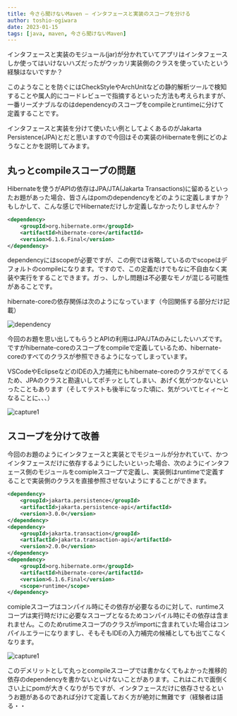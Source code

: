 ```yaml
---
title: 今さら聞けないMaven – インタフェースと実装のスコープを分ける
author: toshio-ogiwara
date: 2023-01-15
tags: [java, maven, 今さら聞けないMaven]
---
```


インタフェースと実装のモジュール(jar)が分かれていてアプリはインタフェースしか使ってはいけないハズだったがウッカリ実装側のクラスを使っていたという経験はないですか？

このようなことを防ぐにはCheckStyleやArchUnitなどの静的解析ツールで検知することや属人的にコードレビューで指摘するといった方法も考えられますが、一番リーズナブルなのはdependencyのスコープをcompileとruntimeに分けて定義することです。

インタフェースと実装を分けて使いたい例としてよくあるのがJakarta Persistence(JPA)とだと思いますので今回はその実装のHibernateを例にどのようなことかを説明してみます。

## 丸っとcompileスコープの問題
Hibernateを使うがAPIの依存はJPA/JTA(Jakarta Transactions)に留めるといったお題があった場合、皆さんはpomのdependencyをどのように定義しますか？もしかして、こんな感じでHibernateだけしか定義しなかったりしませんか？

```xml
<dependency>
    <groupId>org.hibernate.orm</groupId>
    <artifactId>hibernate-core</artifactId>
    <version>6.1.6.Final</version>
</dependency>
```

dependencyにはscopeが必要ですが、この例では省略しているのでscopeはデフォルトのcompileになります。ですので、この定義だけでもなに不自由なく実装や実行をすることできます。ガっ、しかし問題は不必要なモノが混じる可能性があることです。

hibernate-coreの依存関係は次のようになっています（今回関係する部分だけ記載）

![dependency](/img/blogs/2023/0115_dependency.drawio.svg)

今回のお題を思い出してもらうとAPIの利用はJPA/JTAのみにしたいハズです。ですがhibernate-coreのスコープをcompileで定義しているため、hibernate-coreのすべてのクラスが参照できるようになってしまっています。

VSCodeやEclipseなどのIDEの入力補完にもhibernate-coreのクラスがでてくるため、JPAのクラスと勘違いしてポチッとしてしまい、あげく気がつかないといったこともあります（そしてテストも後半になった頃に、気がついてヒィィ～となることに、、、）

![capture1](/img/blogs/2023/0115_capture1.drawio.svg)


## スコープを分けて改善
今回のお題のようにインタフェースと実装とでモジュールが分かれていて、かつインタフェースだけに依存するようにしたいといった場合、次のようにインタフェース側のモジュールをcomipleスコープで定義し、実装側はruntimeで定義することで実装側のクラスを直接参照させないようにすることができます。

```xml
<dependency>
    <groupId>jakarta.persistence</groupId>
    <artifactId>jakarta.persistence-api</artifactId>
    <version>3.0.0</version>
</dependency>
<dependency>
    <groupId>jakarta.transaction</groupId>
    <artifactId>jakarta.transaction-api</artifactId>
    <version>2.0.0</version>
</dependency>
<dependency>
    <groupId>org.hibernate.orm</groupId>
    <artifactId>hibernate-core</artifactId>
    <version>6.1.6.Final</version>
    <scope>runtime</scope>
</dependency>
```

comipleスコープはコンパイル時にその依存が必要なるのに対して、runtimeスコープは実行時だけに必要なスコープとなるためコンパイル時にその依存は含まれません。このためrutimeスコープのクラスがimportに含まれていた場合はコンパイルエラーになりますし、そもそもIDEの入力補完の候補としても出てこなくなります。

![capture1](/img/blogs/2023/0115_capture2.drawio.svg)

このデメリットとして丸っとcompileスコープでは書かなくてもよかった推移的依存のdependencyを書かないといけないことがあります。これはこれで面倒くさい上にpomが大きくなりがちですが、インタフェースだけに依存させるというお題があるのであれば分けて定義しておく方が絶対に無難です（経験者は語る・・
